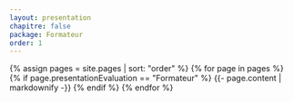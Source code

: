 ```yaml
---
layout: presentation
chapitre: false
package: Formateur
order: 1
---
```


{% assign pages = site.pages | sort: "order" %}
{% for page in pages %}
  {% if page.presentationEvaluation == "Formateur" %}
    {{- page.content | markdownify -}}
  {% endif %}
{% endfor %}
